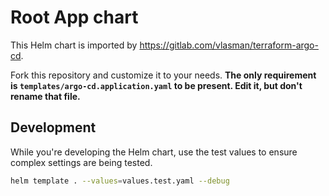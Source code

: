 # Root App chart

This Helm chart is imported by https://gitlab.com/vlasman/terraform-argo-cd.

Fork this repository and customize it to your needs. **The only requirement is `templates/argo-cd.application.yaml` to be present. Edit it, but don't rename that file.**

## Development

While you're developing the Helm chart, use the test values to ensure complex settings are being tested.

```sh
helm template . --values=values.test.yaml --debug
```

